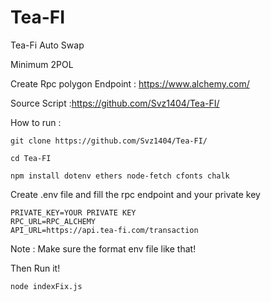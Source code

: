 # Tea-FI


Tea-Fi Auto Swap

Minimum 2POL



Create Rpc polygon Endpoint : https://www.alchemy.com/

Source Script :https://github.com/Svz1404/Tea-FI/

How to run :

```
git clone https://github.com/Svz1404/Tea-FI/
```


```
cd Tea-FI
```


```
npm install dotenv ethers node-fetch cfonts chalk
```



Create .env file and fill the rpc endpoint and your private key


```
PRIVATE_KEY=YOUR PRIVATE KEY
RPC_URL=RPC_ALCHEMY
API_URL=https://api.tea-fi.com/transaction
```



Note : Make sure the format env file like that!

Then Run it!


```node indexFix.js```
